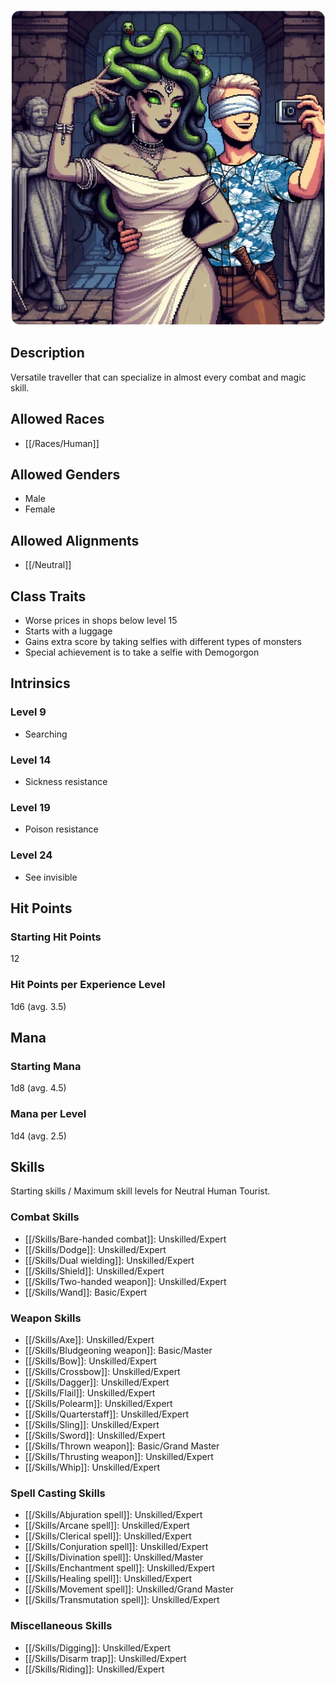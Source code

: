 ![Tourist](/uploads/Roles/Tourist/tourist.webp)

## Description

Versatile traveller that can specialize in almost every combat and magic skill.

## Allowed Races

- [[/Races/Human]]

## Allowed Genders

- Male
- Female

## Allowed Alignments

- [[/Neutral]]

## Class Traits

- Worse prices in shops below level 15
- Starts with a luggage
- Gains extra score by taking selfies with different types of monsters
- Special achievement is to take a selfie with Demogorgon

## Intrinsics

### Level 9

- Searching

### Level 14

- Sickness resistance

### Level 19

- Poison resistance

### Level 24

- See invisible

## Hit Points

### Starting Hit Points

12

### Hit Points per Experience Level

1d6 (avg. 3.5)

## Mana

### Starting Mana

1d8 (avg. 4.5)

### Mana per Level

1d4 (avg. 2.5)

## Skills

Starting skills / Maximum skill levels for Neutral Human Tourist.

### Combat Skills 

- [[/Skills/Bare-handed combat]]: Unskilled/Expert
- [[/Skills/Dodge]]: Unskilled/Expert
- [[/Skills/Dual wielding]]: Unskilled/Expert
- [[/Skills/Shield]]: Unskilled/Expert
- [[/Skills/Two-handed weapon]]: Unskilled/Expert
- [[/Skills/Wand]]: Basic/Expert 

### Weapon Skills 

- [[/Skills/Axe]]: Unskilled/Expert 
- [[/Skills/Bludgeoning weapon]]: Basic/Master 
- [[/Skills/Bow]]: Unskilled/Expert 
- [[/Skills/Crossbow]]: Unskilled/Expert 
- [[/Skills/Dagger]]: Unskilled/Expert 
- [[/Skills/Flail]]: Unskilled/Expert 
- [[/Skills/Polearm]]: Unskilled/Expert 
- [[/Skills/Quarterstaff]]: Unskilled/Expert 
- [[/Skills/Sling]]: Unskilled/Expert 
- [[/Skills/Sword]]: Unskilled/Expert 
- [[/Skills/Thrown weapon]]: Basic/Grand Master
- [[/Skills/Thrusting weapon]]: Unskilled/Expert 
- [[/Skills/Whip]]: Unskilled/Expert 

### Spell Casting Skills 

- [[/Skills/Abjuration spell]]: Unskilled/Expert 
- [[/Skills/Arcane spell]]: Unskilled/Expert 
- [[/Skills/Clerical spell]]: Unskilled/Expert 
- [[/Skills/Conjuration spell]]: Unskilled/Expert 
- [[/Skills/Divination spell]]: Unskilled/Master 
- [[/Skills/Enchantment spell]]: Unskilled/Expert 
- [[/Skills/Healing spell]]: Unskilled/Expert 
- [[/Skills/Movement spell]]: Unskilled/Grand Master
- [[/Skills/Transmutation spell]]: Unskilled/Expert 

### Miscellaneous Skills 

- [[/Skills/Digging]]: Unskilled/Expert 
- [[/Skills/Disarm trap]]: Unskilled/Expert
- [[/Skills/Riding]]: Unskilled/Expert
